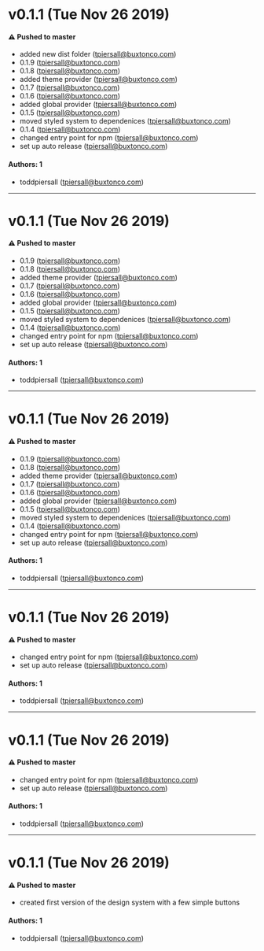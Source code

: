 # v0.1.1 (Tue Nov 26 2019)

#### ⚠️  Pushed to master

- added new dist folder  (tpiersall@buxtonco.com)
- 0.1.9  (tpiersall@buxtonco.com)
- 0.1.8  (tpiersall@buxtonco.com)
- added theme provider  (tpiersall@buxtonco.com)
- 0.1.7  (tpiersall@buxtonco.com)
- 0.1.6  (tpiersall@buxtonco.com)
- added global provider  (tpiersall@buxtonco.com)
- 0.1.5  (tpiersall@buxtonco.com)
- moved styled system to dependenices  (tpiersall@buxtonco.com)
- 0.1.4  (tpiersall@buxtonco.com)
- changed entry point for npm  (tpiersall@buxtonco.com)
- set up auto release  (tpiersall@buxtonco.com)

#### Authors: 1

- toddpiersall (tpiersall@buxtonco.com)

---

# v0.1.1 (Tue Nov 26 2019)

#### ⚠️  Pushed to master

- 0.1.9  (tpiersall@buxtonco.com)
- 0.1.8  (tpiersall@buxtonco.com)
- added theme provider  (tpiersall@buxtonco.com)
- 0.1.7  (tpiersall@buxtonco.com)
- 0.1.6  (tpiersall@buxtonco.com)
- added global provider  (tpiersall@buxtonco.com)
- 0.1.5  (tpiersall@buxtonco.com)
- moved styled system to dependenices  (tpiersall@buxtonco.com)
- 0.1.4  (tpiersall@buxtonco.com)
- changed entry point for npm  (tpiersall@buxtonco.com)
- set up auto release  (tpiersall@buxtonco.com)

#### Authors: 1

- toddpiersall (tpiersall@buxtonco.com)

---

# v0.1.1 (Tue Nov 26 2019)

#### ⚠️  Pushed to master

- 0.1.9  (tpiersall@buxtonco.com)
- 0.1.8  (tpiersall@buxtonco.com)
- added theme provider  (tpiersall@buxtonco.com)
- 0.1.7  (tpiersall@buxtonco.com)
- 0.1.6  (tpiersall@buxtonco.com)
- added global provider  (tpiersall@buxtonco.com)
- 0.1.5  (tpiersall@buxtonco.com)
- moved styled system to dependenices  (tpiersall@buxtonco.com)
- 0.1.4  (tpiersall@buxtonco.com)
- changed entry point for npm  (tpiersall@buxtonco.com)
- set up auto release  (tpiersall@buxtonco.com)

#### Authors: 1

- toddpiersall (tpiersall@buxtonco.com)

---

# v0.1.1 (Tue Nov 26 2019)

#### ⚠️  Pushed to master

- changed entry point for npm  (tpiersall@buxtonco.com)
- set up auto release  (tpiersall@buxtonco.com)

#### Authors: 1

- toddpiersall (tpiersall@buxtonco.com)

---

# v0.1.1 (Tue Nov 26 2019)

#### ⚠️  Pushed to master

- changed entry point for npm  (tpiersall@buxtonco.com)
- set up auto release  (tpiersall@buxtonco.com)

#### Authors: 1

- toddpiersall (tpiersall@buxtonco.com)

---

# v0.1.1 (Tue Nov 26 2019)

#### ⚠️  Pushed to master

- created first version of the design system with a few simple buttons


#### Authors: 1

- toddpiersall (tpiersall@buxtonco.com)